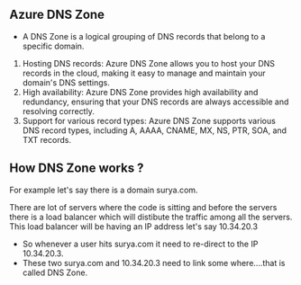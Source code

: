 ## Azure DNS Zone

- A DNS Zone is a logical grouping of DNS records that belong to a specific domain.

1. Hosting DNS records: Azure DNS Zone allows you to host your DNS records in the cloud, making it easy to manage and maintain your domain's DNS settings.
2. High availability: Azure DNS Zone provides high availability and redundancy, ensuring that your DNS records are always accessible and resolving correctly.
3. Support for various record types: Azure DNS Zone supports various DNS record types, including A, AAAA, CNAME, MX, NS, PTR, SOA, and TXT records.

## How DNS Zone works ?

For example let's say there is a domain surya.com.

There are lot of servers where the code is sitting and before the servers there is a load balancer which will distibute the traffic among all the servers. This load balancer will be having an IP address let's say 10.34.20.3

- So whenever a user hits surya.com it need to re-direct to the IP 10.34.20.3.
- These two surya.com and 10.34.20.3 need to link some where....that is called DNS Zone.
